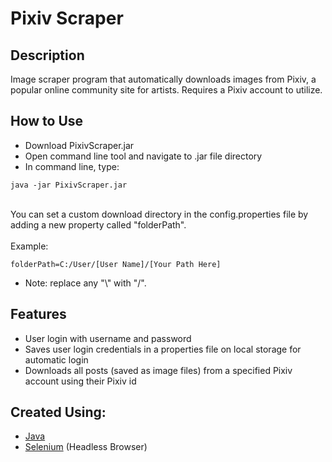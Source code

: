 
# Pixiv Scraper

## Description

Image scraper program that automatically downloads images from Pixiv, a popular online community site for artists. Requires a Pixiv account to utilize. <br>

## How to Use
<ul>
<li>
Download PixivScraper.jar
</li>
<li>
Open command line tool and navigate to .jar file directory
</li>
<li>
In command line, type: </li>
</ul>

```
java -jar PixivScraper.jar
```
<br>
You can set a custom download directory in the config.properties file by adding a new property called "folderPath".
<br>
<br>
Example:

```
folderPath=C:/User/[User Name]/[Your Path Here]
```
<ul>
<li>
Note: replace any "\" with "/".
</li>
</ul>

## Features <br>
<ul>
<li>
User login with username and password <br>
</li>
<li>
Saves user login credentials in a properties file on local storage for automatic login <br>
</li>
<li>
Downloads all posts (saved as image files) from a specified Pixiv account using their Pixiv id <br>
</li>
</ul>

## Created Using:
<ul>
<li>
<a href="https://www.java.com/en/")>Java</a> <br>
</li>
<li>
<a href="https://www.selenium.dev/">Selenium</a> (Headless Browser) <br>
</li>
</ul>

